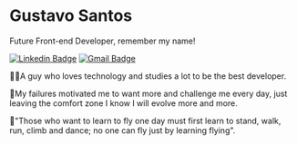 # Gustavo Santos 

Future Front-end Developer, remember my name!

[![Linkedin Badge](https://img.shields.io/badge/-Gustavo%20Santos-6633cc?style=flat-square&logo=Linkedin&logoColor=white&link=https://www.linkedin.com/in/gustavo-santos-91b731214/)](https://www.linkedin.com/in/gustavo-santos-91b731214/) 
[![Gmail Badge](https://img.shields.io/badge/-gustsantosx@gmail.com-6633cc?style=flat-square&logo=Gmail&logoColor=white&link=mailto:gustsantosx@gmail.com)](mailto:gustsantosx@gmail.com)

👨‍💻A guy who loves technology and studies a lot to be the best developer.

👾My failures motivated me to want more and challenge me every day, just leaving the comfort zone I know I will evolve more and more.

🚀"Those who want to learn to fly one day must first learn to stand, walk, run, climb and dance; no one can fly just by learning flying".
